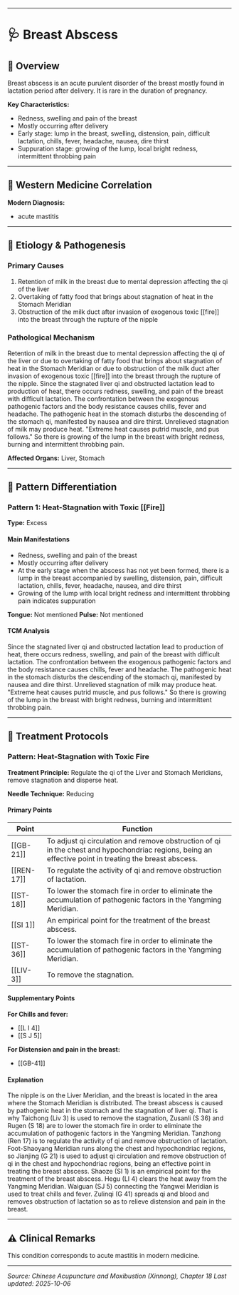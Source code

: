 ------

# 🩺 Breast Abscess

## 📖 Overview

Breast abscess is an acute purulent disorder of the breast mostly found in lactation period after delivery. It is rare in the duration of pregnancy.

**Key Characteristics:**
- Redness, swelling and pain of the breast
- Mostly occurring after delivery
- Early stage: lump in the breast, swelling, distension, pain, difficult lactation, chills, fever, headache, nausea, dire thirst
- Suppuration stage: growing of the lump, local bright redness, intermittent throbbing pain

---

## 🏥 Western Medicine Correlation

**Modern Diagnosis:**
- acute mastitis

---

## 🧬 Etiology & Pathogenesis

### Primary Causes
1. Retention of milk in the breast due to mental depression affecting the qi of the liver
2. Overtaking of fatty food that brings about stagnation of heat in the Stomach Meridian
3. Obstruction of the milk duct after invasion of exogenous toxic [[fire]] into the breast through the rupture of the nipple

### Pathological Mechanism
Retention of milk in the breast due to mental depression affecting the qi of the liver or due to overtaking of fatty food that brings about stagnation of heat in the Stomach Meridian or due to obstruction of the milk duct after invasion of exogenous toxic [[fire]] into the breast through the rupture of the nipple. Since the stagnated liver qi and obstructed lactation lead to production of heat, there occurs redness, swelling, and pain of the breast with difficult lactation. The confrontation between the exogenous pathogenic factors and the body resistance causes chills, fever and headache. The pathogenic heat in the stomach disturbs the descending of the stomach qi, manifested by nausea and dire thirst. Unrelieved stagnation of milk may produce heat. "Extreme heat causes putrid muscle, and pus follows." So there is growing of the lump in the breast with bright redness, burning and intermittent throbbing pain.

**Affected Organs:** Liver, Stomach

---

## 🔬 Pattern Differentiation

### Pattern 1: Heat-Stagnation with Toxic [[Fire]]

**Type:** Excess

#### Main Manifestations
- Redness, swelling and pain of the breast
- Mostly occurring after delivery
- At the early stage when the abscess has not yet been formed, there is a lump in the breast accompanied by swelling, distension, pain, difficult lactation, chills, fever, headache, nausea, and dire thirst
- Growing of the lump with local bright redness and intermittent throbbing pain indicates suppuration

**Tongue:** Not mentioned
**Pulse:** Not mentioned

#### TCM Analysis
Since the stagnated liver qi and obstructed lactation lead to production of heat, there occurs redness, swelling, and pain of the breast with difficult lactation. The confrontation between the exogenous pathogenic factors and the body resistance causes chills, fever and headache. The pathogenic heat in the stomach disturbs the descending of the stomach qi, manifested by nausea and dire thirst. Unrelieved stagnation of milk may produce heat. "Extreme heat causes putrid muscle, and pus follows." So there is growing of the lump in the breast with bright redness, burning and intermittent throbbing pain.

---

## 💉 Treatment Protocols

### Pattern: Heat-Stagnation with Toxic Fire

**Treatment Principle:** Regulate the qi of the Liver and Stomach Meridians, remove stagnation and disperse heat.

**Needle Technique:** Reducing

#### Primary Points

| Point | Function |
|-------|----------|
| [[GB-21]] | To adjust qi circulation and remove obstruction of qi in the chest and hypochondriac regions, being an effective point in treating the breast abscess. |
| [[REN-17]] | To regulate the activity of qi and remove obstruction of lactation. |
| [[ST-18]] | To lower the stomach fire in order to eliminate the accumulation of pathogenic factors in the Yangming Meridian. |
| [[SI 1]] | An empirical point for the treatment of the breast abscess. |
| [[ST-36]] | To lower the stomach fire in order to eliminate the accumulation of pathogenic factors in the Yangming Meridian. |
| [[LIV-3]] | To remove the stagnation. |

#### Supplementary Points

**For Chills and fever:**
- [[L I 4]]
- [[S J 5]]

**For Distension and pain in the breast:**
- [[GB-41]]

#### Explanation
The nipple is on the Liver Meridian, and the breast is located in the area where the Stomach Meridian is distributed. The breast abscess is caused by pathogenic heat in the stomach and the stagnation of liver qi. That is why Taichong (Liv 3) is used to remove the stagnation, Zusanli (S 36) and Rugen (S 18) are to lower the stomach fire in order to eliminate the accumulation of pathogenic factors in the Yangming Meridian. Tanzhong (Ren 17) is to regulate the activity of qi and remove obstruction of lactation. Foot-Shaoyang Meridian runs along the chest and hypochondriac regions, so Jianjing (G 21) is used to adjust qi circulation and remove obstruction of qi in the chest and hypochondriac regions, being an effective point in treating the breast abscess. Shaoze (SI 1) is an empirical point for the treatment of the breast abscess. Hegu (LI 4) clears the heat away from the Yangming Meridian. Waiguan (SJ 5) connecting the Yangwei Meridian is used to treat chills and fever. Zulinqi (G 41) spreads qi and blood and removes obstruction of lactation so as to relieve distension and pain in the breast.

---

## ⚠️ Clinical Remarks

This condition corresponds to acute mastitis in modern medicine.

---


*Source: Chinese Acupuncture and Moxibustion (Xinnong), Chapter 18*
*Last updated: 2025-10-06*
